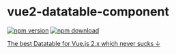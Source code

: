 # vue2-datatable-component

[![npm version][npm-v-img]][npm-url]
[![npm download][npm-dl-img]][npm-url]

[The best Datatable for Vue.js 2.x which never sucks ↓](README)

[npm-url]: https://www.npmjs.com/package/vue2-datatable-component
[npm-v-img]: https://img.shields.io/npm/v/vue2-datatable-component.svg
[npm-dl-img]: https://img.shields.io/npm/dm/vue2-datatable-component.svg
